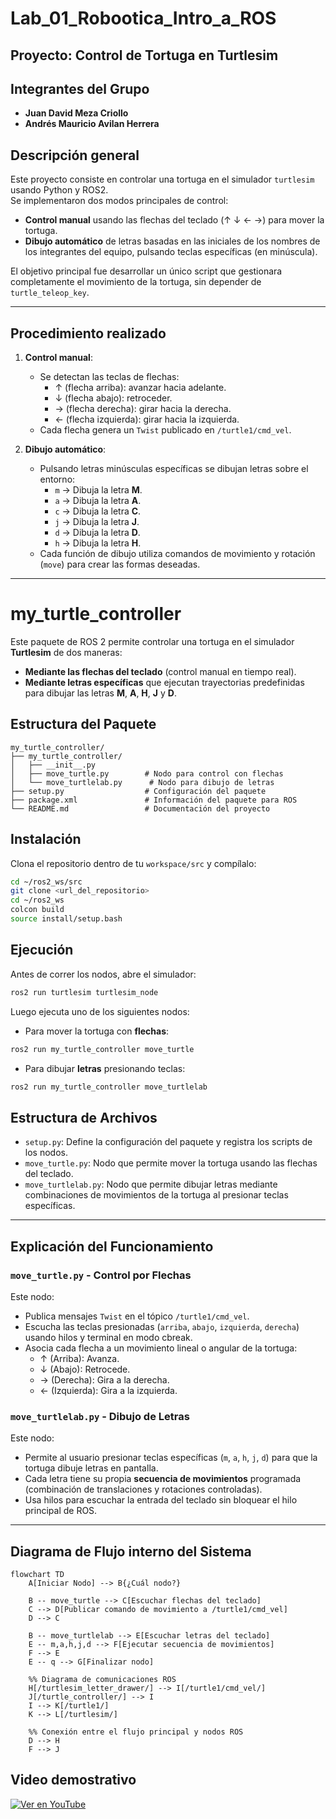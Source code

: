 # Lab_01_Robootica_Intro_a_ROS
## Proyecto: Control de Tortuga en Turtlesim

## Integrantes del Grupo

- **Juan David Meza Criollo**
- **Andrés Mauricio Avilan Herrera**

## Descripción general

Este proyecto consiste en controlar una tortuga en el simulador `turtlesim` usando Python y ROS2.  
Se implementaron dos modos principales de control:

- **Control manual** usando las flechas del teclado (↑ ↓ ← →) para mover la tortuga.
- **Dibujo automático** de letras basadas en las iniciales de los nombres de los integrantes del equipo, pulsando teclas específicas (en minúscula).

El objetivo principal fue desarrollar un único script que gestionara completamente el movimiento de la tortuga, sin depender de `turtle_teleop_key`.

---

## Procedimiento realizado

1. **Control manual**:
   - Se detectan las teclas de flechas:
     - ↑ (flecha arriba): avanzar hacia adelante.
     - ↓ (flecha abajo): retroceder.
     - → (flecha derecha): girar hacia la derecha.
     - ← (flecha izquierda): girar hacia la izquierda.
   - Cada flecha genera un `Twist` publicado en `/turtle1/cmd_vel`.

2. **Dibujo automático**:
   - Pulsando letras minúsculas específicas se dibujan letras sobre el entorno:
     - `m` → Dibuja la letra **M**.
     - `a` → Dibuja la letra **A**.
     - `c` → Dibuja la letra **C**.
     - `j` → Dibuja la letra **J**.
     - `d` → Dibuja la letra **D**.
     - `h` → Dibuja la letra **H**.
   - Cada función de dibujo utiliza comandos de movimiento y rotación (`move`) para crear las formas deseadas.

---

# my_turtle_controller

Este paquete de ROS 2 permite controlar una tortuga en el simulador **Turtlesim** de dos maneras:

- **Mediante las flechas del teclado** (control manual en tiempo real).
- **Mediante letras específicas** que ejecutan trayectorias predefinidas para dibujar las letras **M**, **A**, **H**, **J** y **D**.

## Estructura del Paquete

```
my_turtle_controller/
├── my_turtle_controller/
│   ├── __init__.py
│   ├── move_turtle.py        # Nodo para control con flechas
│   └── move_turtlelab.py      # Nodo para dibujo de letras
├── setup.py                  # Configuración del paquete
├── package.xml               # Información del paquete para ROS
└── README.md                 # Documentación del proyecto
```

## Instalación

Clona el repositorio dentro de tu `workspace/src` y compílalo:

```bash
cd ~/ros2_ws/src
git clone <url_del_repositorio>
cd ~/ros2_ws
colcon build
source install/setup.bash
```

## Ejecución

Antes de correr los nodos, abre el simulador:

```bash
ros2 run turtlesim turtlesim_node
```

Luego ejecuta uno de los siguientes nodos:

- Para mover la tortuga con **flechas**:

```bash
ros2 run my_turtle_controller move_turtle
```

- Para dibujar **letras** presionando teclas:

```bash
ros2 run my_turtle_controller move_turtlelab
```

## Estructura de Archivos

- `setup.py`: Define la configuración del paquete y registra los scripts de los nodos.
- `move_turtle.py`: Nodo que permite mover la tortuga usando las flechas del teclado.
- `move_turtlelab.py`: Nodo que permite dibujar letras mediante combinaciones de movimientos de la tortuga al presionar teclas específicas.

---

## Explicación del Funcionamiento

### `move_turtle.py` - Control por Flechas

Este nodo:
- Publica mensajes `Twist` en el tópico `/turtle1/cmd_vel`.
- Escucha las teclas presionadas (`arriba`, `abajo`, `izquierda`, `derecha`) usando hilos y terminal en modo cbreak.
- Asocia cada flecha a un movimiento lineal o angular de la tortuga:
  - ↑ (Arriba): Avanza.
  - ↓ (Abajo): Retrocede.
  - → (Derecha): Gira a la derecha.
  - ← (Izquierda): Gira a la izquierda.

### `move_turtlelab.py` - Dibujo de Letras

Este nodo:
- Permite al usuario presionar teclas específicas (`m`, `a`, `h`, `j`, `d`) para que la tortuga dibuje letras en pantalla.
- Cada letra tiene su propia **secuencia de movimientos** programada (combinación de translaciones y rotaciones controladas).
- Usa hilos para escuchar la entrada del teclado sin bloquear el hilo principal de ROS.

---

## Diagrama de Flujo interno del Sistema

```mermaid
flowchart TD
    A[Iniciar Nodo] --> B{¿Cuál nodo?}
    
    B -- move_turtle --> C[Escuchar flechas del teclado]
    C --> D[Publicar comando de movimiento a /turtle1/cmd_vel]
    D --> C

    B -- move_turtlelab --> E[Escuchar letras del teclado]
    E -- m,a,h,j,d --> F[Ejecutar secuencia de movimientos]
    F --> E
    E -- q --> G[Finalizar nodo]

    %% Diagrama de comunicaciones ROS
    H[/turtlesim_letter_drawer/] --> I[/turtle1/cmd_vel/]
    J[/turtle_controller/] --> I
    I --> K[/turtle1/]
    K --> L[/turtlesim/]

    %% Conexión entre el flujo principal y nodos ROS
    D --> H
    F --> J
```
## Video demostrativo

[![Ver en YouTube](https://img.youtube.com/vi/LXQKWHmdxyU/0.jpg)](https://youtu.be/LXQKWHmdxyU)
